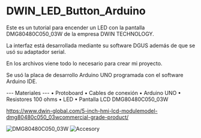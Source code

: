 # DWIN_LED_Button_Arduino

Este es un tutorial para encender un LED con la pantalla DMG80480C050_03W de la empresa DWIN TECHNOLOGY.

La interfaz está desarrollada mediante su software DGUS además de que se usó su adaptador serial.

En los archivos viene todo lo necesario para crear mi proyecto.

Se usó la placa de desarrollo Arduino UNO programada con el software Arduino IDE.

--- Materiales ---
•	Protoboard
•	Cables de conexión
•	Arduino UNO
•	Resistores 100 ohms
•	LED
•	Pantalla LCD DMG80480C050_03W

https://www.dwin-global.com/5-inch-hmi-lcd-modulemodel-dmg80480c050_03wcommercial-grade-product/

![DMG80480C050_03W](https://user-images.githubusercontent.com/105074465/182043494-d6033181-bcb5-4ca9-b32a-b04fc4c9c1a5.jpg)
![Accesory](https://user-images.githubusercontent.com/105074465/182043356-9017374c-45f9-42e4-8133-5c4d6c533b23.jpg)

